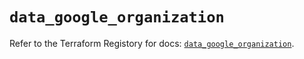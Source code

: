 # `data_google_organization`

Refer to the Terraform Registory for docs: [`data_google_organization`](https://registry.terraform.io/providers/hashicorp/google/5.21.0/docs/data-sources/organization).
